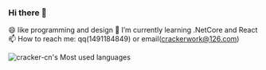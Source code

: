 ### Hi there 👋

😄 like programming and design
🌱 I’m currently learning .NetCore and React
📫 How to reach me: qq(1491184849) or email(crackerwork@126.com)

![cracker-cn's Most used languages](https://github-readme-stats.vercel.app/api/top-langs/?username=cracker-cn&layout=compact&hide_border=true&langs_count=10)
